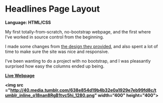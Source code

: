 # Headlines Page Layout
<strong>Language: HTML/CSS</strong>

My first totally-from-scratch, no-bootstrap webpage, and the first where I’ve worked in source control from the beginning.

I made some changes from <a href="https://s3.amazonaws.com/codecademy-content/projects/headlines/index.html">the design they provided</a>, and also spent a lot of time to make sure the site was nice and responsive.

I’ve been wanting to do a project with no bootstrap, and I was pleasantly surprised how easy the columns ended up being. 

<a href="http://dargacode.github.io/CodecademyHeadlinesLayout/"><strong>Live Webpage</a></a>

<img src ="http://40.media.tumblr.com/638e854d19b4b32e0a1929e7eb99fd8c/tumblr_inline_o18nan8RgB1tvc5hi_1280.png" width=“400" height="400">
